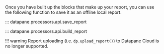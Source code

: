 Once you have built up the blocks that make up your report, you can use the following function to save it as an offline local report.

::: datapane.processors.api.save_report


::: datapane.processors.api.build_report


!!! warning
    Report uploading (i.e. `dp.upload_report()`) to Datapane Cloud is no longer supported.
